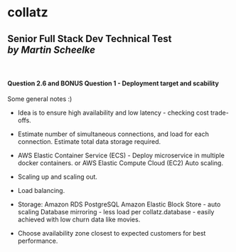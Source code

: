 # collatz
Senior Full Stack Dev Technical Test <br>
_by Martin Scheelke_
---
&nbsp;
&nbsp;

#### Question 2.6 and BONUS Question 1 - Deployment target and scability

Some general notes :)

- Idea is to ensure high availability and low latency - checking cost trade-offs.

- Estimate number of simultaneous connections, and load for each connection.
  Estimate total data storage required.

- AWS Elastic Container Service (ECS) - Deploy microservice in multiple docker containers.
  or AWS Elastic Compute Cloud (EC2)
  Auto scaling.
  
- Scaling up and scaling out.

- Load balancing.

- Storage:
    Amazon RDS PostgreSQL
    Amazon Elastic Block Store - auto scaling
    Database mirroring - less load per collatz.database - easily achieved with low churn data like movies.

- Choose availability zone closest to expected customers for best performance.















